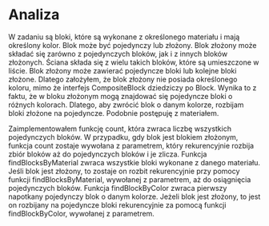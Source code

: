 # Analiza
W zadaniu są bloki, które są wykonane z określonego materiału i mają określony kolor. Blok może być pojedynczy lub 
złożony. Blok złożony może składać się zarówno z pojedynczych bloków, jak i z innych bloków złożonych. 
Ściana składa się z wielu takich bloków, które są umieszczone w liście. Blok złożony może zawierać pojedyncze bloki 
lub kolejne bloki złożone. Dlatego założyłem, że blok złożony nie posiada określonego koloru, mimo że interfejs 
CompositeBlock dziedziczy po Block. Wynika to z faktu, że w bloku złożonym mogą znajdować się pojedyncze bloki o 
różnych kolorach. Dlatego, aby zwrócić blok o danym kolorze, rozbijam bloki złożone na pojedyncze. Podobnie 
postępuję z materiałem.

Zaimplementowałem funkcję count, która zwraca liczbę wszystkich pojedynczych bloków. W przypadku, gdy blok jest 
blokiem złożonym, funkcja count zostaje wywołana z parametrem, który rekurencyjnie rozbija zbiór bloków aż do 
pojedynczych bloków i je zlicza. Funkcja findBlocksByMaterial zwraca wszystkie bloki wykonane z danego materiału. 
Jeśli blok jest złożony, to zostaje on rozbit rekurencyjnie przy pomocy funkcji findBlocksByMaterial, wywołanej z 
parametrem, aż do osiągnięcia pojedynczych bloków. Funkcja findBlockByColor zwraca pierwszy napotkany pojedynczy 
blok o danym kolorze. Jeżeli blok jest złożony, to jest on rozbijany na pojedyncze bloki rekurencyjnie za pomocą 
funkcji findBlockByColor, wywołanej z parametrem.